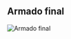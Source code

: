 ## Armado final

![Armado final](https://github.com/user-attachments/assets/2dd0fda7-60a7-43c6-8915-73809c4886f8)
